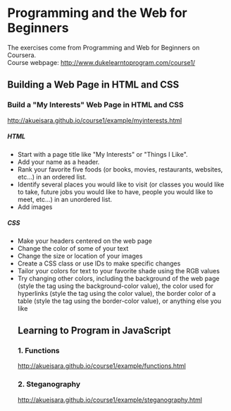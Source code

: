 Programming and the Web for Beginners
===================================
The exercises come from Programming and Web for Beginners on Coursera. </br>
Course webpage: http://www.dukelearntoprogram.com/course1/

Building a Web Page in HTML and CSS
-----------------------------------

### Build a "My Interests" Web Page in HTML and CSS
http://akueisara.github.io/course1/example/myinterests.html </br>

##### HTML
* Start with a page title like "My Interests" or "Things I Like".
* Add your name as a header.
* Rank your favorite five foods (or books, movies, restaurants, websites, etc...) in an ordered list.
* Identify several places you would like to visit (or classes you would like to take, future jobs you would like to have, people you would like to meet, etc...) in an unordered list.
* Add images

##### CSS
* Make your headers centered on the web page
* Change the color of some of your text
* Change the size or location of your images
* Create a CSS class or use IDs to make specific changes
* Tailor your colors for text to your favorite shade using the RGB values
* Try changing other colors, including the background of the web page (style the <body> tag using the background-color value), the color used for hyperlinks (style the <a> tag using the color value), the border color of a table (style the <table> tag using the border-color value), or anything else you like

Learning to Program in JavaScript
-----------------------------------

### 1. Functions
http://akueisara.github.io/course1/example/functions.html

### 2. Steganography
http://akueisara.github.io/course1/example/steganography.html
